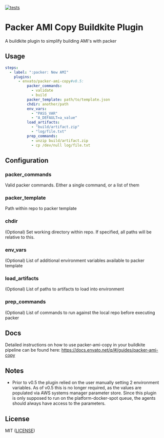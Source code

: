 [![tests](https://github.com/envato/packer-ami-copy-buildkite-plugin/actions/workflows/test.yml/badge.svg?branch=main)](https://github.com/envato/packer-ami-copy-buildkite-plugin/actions/workflows/test.yml)

# Packer AMI Copy Buildkite Plugin 

A buildkite plugin to simplify building AMI's with packer

## Usage
```yaml
steps:
  - label: ":packer: New AMI"
    plugins:
      - envato/packer-ami-copy#v0.5:
          packer_commands:
            - validate
            - build
          packer_template: path/to/template.json
          chdir: another/path
          env_vars:
            - "PASS_VAR"
            - "A_DEFAULT=a_value"
          load_artifacts:
            - "build/artifact.zip"
            - "log/file.txt"
          prep_commands:
            - unzip build/artifact.zip
            - cp /dev/null log/file.txt
```

## Configuration

### packer\_commands
Valid packer commands.  Either a single command, or a list of them

### packer\_template
Path within repo to packer template

### chdir
(Optional) Set working directory within repo.  If specified, all paths will be relative to this.

### env\_vars
(Optional) List of additional environment variables available to packer template

### load\_artifacts
(Optional) List of paths to artifacts to load into environment

### prep\_commands
(Optional) List of commands to run against the local repo before executing packer

## Docs

Detailed instructions on how to use packer-ami-copy in your buildkite pipeline can be found here: https://docs.envato.net/q/#/guides/packer-ami-copy

## Notes

  - Prior to v0.5 the plugin relied on the user manually setting 2 environment variables.  As of v0.5 this is no longer required, as the values are populated via AWS systems manager parameter store.  Since this plugin is only supposed to run on the platform-docker-spot queue, the agents should always have access to the parameters.

## License
MIT ([LICENSE](LICENSE))

